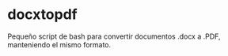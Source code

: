 # docxtopdf
Pequeño script de bash para convertir documentos .docx a .PDF, manteniendo el mismo formato.
